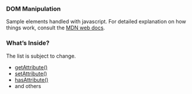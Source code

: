 ### DOM Manipulation
Sample elements handled with javascript. For detailed explanation on how things work, consult the [MDN web docs](https://developer.mozilla.org/en-US/).

### What’s Inside?
The list is subject to change.
* [getAttribute()](https://developer.mozilla.org/fr/docs/Web/API/Element/getAttribute)
* [setAttribute()](https://developer.mozilla.org/fr/docs/Web/API/Element/setAttribute)
* [hasAttribute()](https://developer.mozilla.org/fr/docs/Web/API/Element/hasAttribute)
* and others